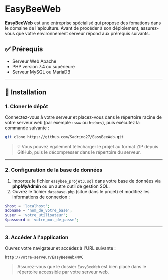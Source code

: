 # EasyBeeWeb

**EasyBeeWeb** est une entreprise spécialisé qui propose des fomations dans le domaine de l'apiculture. Avant de procéder à son déploiement, assurez-vous que votre environnement serveur répond aux prérequis suivants.

## ✅ Prérequis

* Serveur Web Apache
* PHP version 7.4 ou supérieure
* Serveur MySQL ou MariaDB

---

## 🚀 Installation

### 1. Cloner le dépôt

Connectez-vous à votre serveur et placez-vous dans le répertoire racine de votre serveur web (par exemple : `www` ou `htdocs`), puis exécutez la commande suivante :

```bash
git clone https://github.com/Sadrino27/EasyBeeWeb.git
```

> 💡 Vous pouvez également télécharger le projet au format ZIP depuis GitHub, puis le décompresser dans le répertoire du serveur.

---

### 2. Configuration de la base de données

1. Importez le fichier `easybee_projet3.sql` dans votre base de données via **phpMyAdmin** ou un autre outil de gestion SQL.
2. Ouvrez le fichier `database.php` (situé dans le projet) et modifiez les informations de connexion :

```php
$host = 'localhost';
$dbname = 'nom_de_votre_base';
$user = 'votre_utilisateur';
$password = 'votre_mot_de_passe';
```

---

### 3. Accéder à l'application

Ouvrez votre navigateur et accédez à l'URL suivante :

```
http://votre-serveur/EasyBeeWeb/MVC
```

> Assurez-vous que le dossier `EasyBeeWeb` est bien placé dans le répertoire accessible par votre serveur web.
